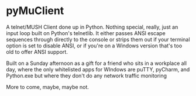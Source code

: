 # pyMuClient

A telnet/MUSH Client done up in Python.  Nothing special, really, just an input loop built on Python's telnetlib.  It either passes ANSI escape sequences through 
directly to the console or strips them out if your terminal option is set to disable ANSI, or if you're on a Windows version that's too old to offer ANSI support.

Built on a Sunday afternoon as a gift for a friend who sits in a workplace all day, where the only whitelisted apps for WIndows are puTTY, pyCharm, and Python.exe 
but where they don't do any network traffic monitoring

More to come, maybe, maybe not.  